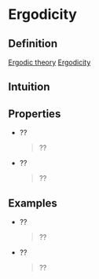 # Ergodicity

## Definition
[Ergodic theory](https://en.wikipedia.org/wiki/Ergodic_theory)
[Ergodicity](https://en.wikipedia.org/wiki/Ergodicity#)

## Intuition

## Properties
* ??
  > ??
* ??
  > ??

## Examples
* ??
  > ??
* ??
  > ??
